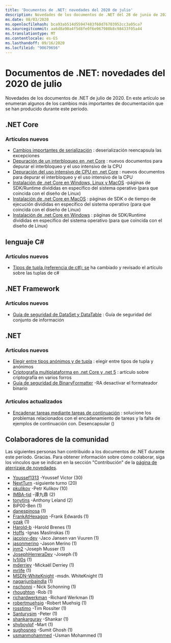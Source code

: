 ```yaml
---
title: 'Documentos de .NET: novedades del 2020 de julio'
description: Novedades de los documentos de .NET del 28 de junio de 2020:1 de agosto de 2020.
ms.date: 08/03/2020
ms.openlocfilehash: bca93ab514d55947483f60d76703952cc3a05ca7
ms.sourcegitcommit: aa6d8a90a4f5d8fe0f6e967980b8c98433f05a44
ms.translationtype: MT
ms.contentlocale: es-ES
ms.lasthandoff: 09/16/2020
ms.locfileid: "90679656"
---
```

# <a name="net-docs-whats-new-for-july-2020"></a>Documentos de .NET: novedades del 2020 de julio

Novedades de los documentos de .NET de julio de 2020. En este artículo se enumeran algunos de los cambios más importantes de documentación que se han producido durante este período.

## <a name="net-core"></a>.NET Core

### <a name="new-articles"></a>Artículos nuevos

- [Cambios importantes de serialización](../core/compatibility/serialization.md) : deserialización reencapsula las excepciones
- [Depuración de un interbloqueo en .net Core](../core/diagnostics/debug-deadlock.md) : nuevos documentos para depurar el interbloqueo y el uso intensivo de la CPU
- [Depuración del uso intensivo de CPU en .net Core](../core/diagnostics/debug-highcpu.md) : nuevos documentos para depurar el interbloqueo y el uso intensivo de la CPU
- [Instalación de .net Core en Windows, Linux y MacOS](../core/install/index.yml) -páginas de SDK/Runtime divididas en específico del sistema operativo (para que coincida con el diseño de Linux)
- [Instalación de .net Core en MacOS](../core/install/macos.md) : páginas de SDK o de tiempo de ejecución divididas en específico del sistema operativo (para que coincida con el diseño de Linux)
- [Instalación de .net Core en Windows](../core/install/windows.md) : páginas de SDK/Runtime divididas en específico del sistema operativo (para que coincida con el diseño de Linux)

## <a name="c-language"></a>lenguaje C#

### <a name="new-articles"></a>Artículos nuevos

- [Tipos de tupla (referencia de c#): se](../csharp/language-reference/builtin-types/value-tuples.md) ha cambiado y revisado el artículo sobre las tuplas de c#

## <a name="net-framework"></a>.NET Framework

### <a name="new-articles"></a>Artículos nuevos

- [Guía de seguridad de DataSet y DataTable](../framework/data/adonet/dataset-datatable-dataview/security-guidance.md) : Guía de seguridad del conjunto de información

## <a name="net"></a>.NET

### <a name="new-articles"></a>Artículos nuevos

- [Elegir entre tipos anónimos y de tupla](../standard/base-types/choosing-between-anonymous-and-tuple.md) : elegir entre tipos de tupla y anónimos
- [Criptografía multiplataforma en .net Core y .net 5](../standard/security/cross-platform-cryptography.md) : artículo sobre criptografía en varios forros
- [Guía de seguridad de BinaryFormatter](../standard/serialization/binaryformatter-security-guide.md) -RA desactivar el formateador binario

### <a name="updated-articles"></a>Artículos actualizados

- [Encadenar tareas mediante tareas de continuación](../standard/parallel-programming/chaining-tasks-by-using-continuation-tasks.md) : solucione los problemas relacionados con el encadenamiento de tareas y la falta de ejemplos de continuación con. Desencapsular ()

## <a name="community-contributors"></a>Colaboradores de la comunidad

Las siguientes personas han contribuido a los documentos de .NET durante este período. Gracias. Para obtener información sobre cómo colaborar, siga los vínculos que se indican en la sección "Contribución" de la [página de aterrizaje de novedades](index.yml).

- [Youssef1313](https://github.com/Youssef1313) -Youssef Victor (30)
- [NextTurn](https://github.com/NextTurn) -siguiente turno (20)
- [pkulikov](https://github.com/pkulikov) -Petr Kulikov (10)
- [IMBA-tjd](https://github.com/imba-tjd) -谭九鼎 (2)
- [tonytins](https://github.com/tonytins) -Anthony Leland (2)
- BiP00-Ben (1)
- [danespinosa](https://github.com/danespinosa) (1)
- [FrankAtHexagon](https://github.com/FrankAtHexagon) -Frank Edwards (1)
- [gzak](https://github.com/gzak) (1)
- [Harold-b](https://github.com/harold-b) -Harold Brenes (1)
- [Hoffs](https://github.com/Hoffs) -Ignas Maslinskas (1)
- [jacojvv-dev](https://github.com/jacojvv-dev) -Jaco Jansen van Vuuren (1)
- [jasonmerino](https://github.com/jasonmerino) -Jason Merino (1)
- [jnm2](https://github.com/jnm2) -Joseph Musser (1)
- [JosephHerreraDev](https://github.com/JosephHerreraDev) -Joseph (1)
- [lv1il0s](https://github.com/lv1il0s) (1)
- [mderriey](https://github.com/mderriey) -Mickaël Derriey (1)
- [mrlife](https://github.com/mrlife) (1)
- [MSDN-WhiteKnight](https://github.com/MSDN-WhiteKnight) -msdn. WhiteKnight (1)
- [nagarjunbaindla](https://github.com/nagarjunbaindla) (1)
- [nschonni](https://github.com/nschonni) - Nick Schonning (1)
- [rhoughton](https://github.com/rhoughton) -Rob (1)
- [richardwerkman](https://github.com/richardwerkman) -Richard Werkman (1)
- [robertmuehsig](https://github.com/robertmuehsig) -Robert Muehsig (1)
- [rosstimo](https://github.com/rosstimo) -Tim Rossiter (1)
- [Santurysim](https://github.com/Santurysim) -Peter (1)
- [shankargurav](https://github.com/shankargurav) -Shankar (1)
- [shyboylpf](https://github.com/shyboylpf) -Mart (1)
- [sughosneo](https://github.com/sughosneo) -Sumit Ghosh (1)
- [usmanmohammed](https://github.com/usmanmohammed) -Usman Mohammed (1)
